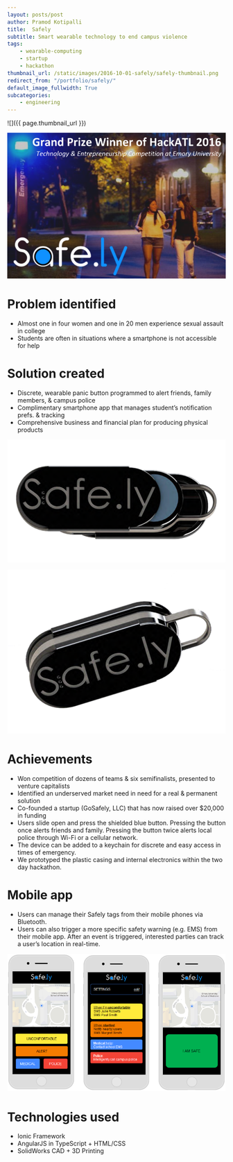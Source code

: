 ```yaml
---
layout: posts/post
author: Pramod Kotipalli
title:  Safely
subtitle: Smart wearable technology to end campus violence
tags:
    - wearable-computing
    - startup
    - hackathon
thumbnail_url: /static/images/2016-10-01-safely/safely-thumbnail.png
redirect_from: "/portfolio/safely/"
default_image_fullwidth: True
subcategories:
    - engineering
---
```


![]({{ page.thumbnail_url }})

![](/static/images/2016-10-01-safely/safely-header.png)

# Problem identified

- Almost one in four women and one in 20 men experience sexual assault in college
- Students are often in situations where a smartphone is not accessible for help

# Solution created

- Discrete, wearable panic button programmed to alert friends, family members, & campus police
- Complimentary smartphone app that manages student’s notification prefs. & tracking
- Comprehensive business and financial plan for producing physical products

![](/static/images/2016-10-01-safely/safely-button-a.png)

![](/static/images/2016-10-01-safely/safely-button-b.png)

# Achievements

- Won competition of dozens of teams & six semifinalists, presented to venture capitalists
- Identified an underserved market need in need for a real & permanent solution
- Co-founded a startup (GoSafely, LLC) that has now raised over $20,000 in funding
- Users slide open and press the shielded blue button. Pressing the button once alerts friends and family. Pressing the button twice alerts local police through Wi-Fi or a cellular network.
- The device can be added to a keychain for discrete and easy access in times of emergency.
- We prototyped the plastic casing and internal electronics within the two day hackathon.

# Mobile app

- Users can manage their Safely tags from their mobile phones via Bluetooth.
- Users can also trigger a more specific safety warning (e.g. EMS) from their mobile app. After an event is triggered, interested parties can track a user’s location in real-time.

![](/static/images/2016-10-01-safely/safely-screenshots.png)

# Technologies used

- Ionic Framework
- AngularJS in TypeScript + HTML/CSS
- SolidWorks CAD + 3D Printing
